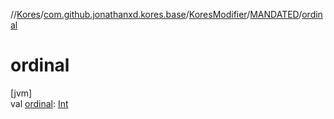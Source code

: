 //[Kores](../../../../index.md)/[com.github.jonathanxd.kores.base](../../index.md)/[KoresModifier](../index.md)/[MANDATED](index.md)/[ordinal](ordinal.md)

# ordinal

[jvm]\
val [ordinal](ordinal.md): [Int](https://kotlinlang.org/api/latest/jvm/stdlib/kotlin/-int/index.html)

